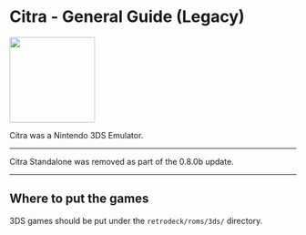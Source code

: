 # Citra - General Guide (Legacy)

<img src="../../../wiki_images/logos/citra-logo.svg" width="150">

Citra was a Nintendo 3DS Emulator.

---

Citra Standalone was removed as part of the 0.8.0b update.

---

## Where to put the games
3DS games should be put under the `retrodeck/roms/3ds/` directory.
